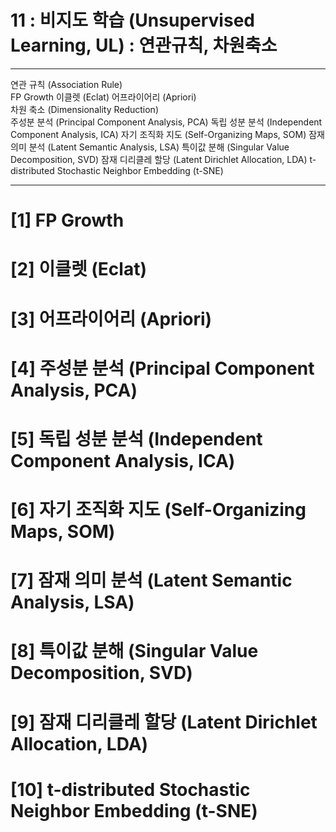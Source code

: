 #  11 : 비지도 학습 (Unsupervised Learning, UL) : 연관규칙, 차원축소

---

연관 규칙 (Association Rule)
<br>
  FP Growth
  이클렛 (Eclat)
  어프라이어리 (Apriori)
<br>
차원 축소 (Dimensionality Reduction)
<br>
  주성분 분석 (Principal Component Analysis, PCA)
  독립 성분 분석 (Independent Component Analysis, ICA)
  자기 조직화 지도 (Self-Organizing Maps, SOM)
  잠재 의미 분석 (Latent Semantic Analysis, LSA)
  특이값 분해 (Singular Value Decomposition, SVD)
  잠재 디리클레 할당 (Latent Dirichlet Allocation, LDA)
  t-distributed Stochastic Neighbor Embedding (t-SNE)

---  

# [1] FP Growth
# [2] 이클렛 (Eclat)
# [3] 어프라이어리 (Apriori)
# [4] 주성분 분석 (Principal Component Analysis, PCA)
# [5] 독립 성분 분석 (Independent Component Analysis, ICA)
# [6] 자기 조직화 지도 (Self-Organizing Maps, SOM)
# [7] 잠재 의미 분석 (Latent Semantic Analysis, LSA)
# [8] 특이값 분해 (Singular Value Decomposition, SVD)
# [9] 잠재 디리클레 할당 (Latent Dirichlet Allocation, LDA)
# [10] t-distributed Stochastic Neighbor Embedding (t-SNE)


